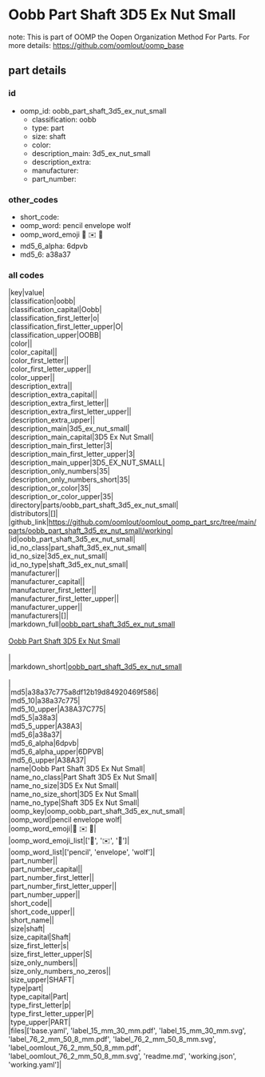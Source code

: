 # Oobb Part Shaft 3D5 Ex Nut Small  

note: This is part of OOMP the Oopen Organization Method For Parts. For more details: https://github.com/oomlout/oomp_base

##  part details





### id
* oomp_id: oobb_part_shaft_3d5_ex_nut_small
  * classification: oobb
  * type: part
  * size: shaft
  * color: 
  * description_main: 3d5_ex_nut_small
  * description_extra: 
  * manufacturer: 
  * part_number: 

### other_codes
* short_code: 
* oomp_word: pencil envelope wolf
* oomp_word_emoji :pencil: :envelope: :wolf:
* md5_6_alpha: 6dpvb
* md5_6: a38a37

### all codes 
|key|value|  
|classification|oobb|  
|classification_capital|Oobb|  
|classification_first_letter|o|  
|classification_first_letter_upper|O|  
|classification_upper|OOBB|  
|color||  
|color_capital||  
|color_first_letter||  
|color_first_letter_upper||  
|color_upper||  
|description_extra||  
|description_extra_capital||  
|description_extra_first_letter||  
|description_extra_first_letter_upper||  
|description_extra_upper||  
|description_main|3d5_ex_nut_small|  
|description_main_capital|3D5 Ex Nut Small|  
|description_main_first_letter|3|  
|description_main_first_letter_upper|3|  
|description_main_upper|3D5_EX_NUT_SMALL|  
|description_only_numbers|35|  
|description_only_numbers_short|35|  
|description_or_color|35|  
|description_or_color_upper|35|  
|directory|parts/oobb_part_shaft_3d5_ex_nut_small|  
|distributors|[]|  
|github_link|https://github.com/oomlout/oomlout_oomp_part_src/tree/main/parts/oobb_part_shaft_3d5_ex_nut_small/working|  
|id|oobb_part_shaft_3d5_ex_nut_small|  
|id_no_class|part_shaft_3d5_ex_nut_small|  
|id_no_size|3d5_ex_nut_small|  
|id_no_type|shaft_3d5_ex_nut_small|  
|manufacturer||  
|manufacturer_capital||  
|manufacturer_first_letter||  
|manufacturer_first_letter_upper||  
|manufacturer_upper||  
|manufacturers|[]|  
|markdown_full|[oobb_part_shaft_3d5_ex_nut_small](https://github.com/oomlout/oomlout_oomp_part_src/tree/main/parts/oobb_part_shaft_3d5_ex_nut_small/working)<br>[](https://github.com/oomlout/oomlout_oomp_part_src/tree/main/parts/oobb_part_shaft_3d5_ex_nut_small/working)<br>[Oobb Part Shaft 3D5 Ex Nut Small](https://github.com/oomlout/oomlout_oomp_part_src/tree/main/parts/oobb_part_shaft_3d5_ex_nut_small/working)<br><br>|  
|markdown_short|[oobb_part_shaft_3d5_ex_nut_small](https://github.com/oomlout/oomlout_oomp_part_src/tree/main/parts/oobb_part_shaft_3d5_ex_nut_small/working)<br><br>|  
|md5|a38a37c775a8df12b19d84920469f586|  
|md5_10|a38a37c775|  
|md5_10_upper|A38A37C775|  
|md5_5|a38a3|  
|md5_5_upper|A38A3|  
|md5_6|a38a37|  
|md5_6_alpha|6dpvb|  
|md5_6_alpha_upper|6DPVB|  
|md5_6_upper|A38A37|  
|name|Oobb Part Shaft 3D5 Ex Nut Small|  
|name_no_class|Part Shaft 3D5 Ex Nut Small|  
|name_no_size|3D5 Ex Nut Small|  
|name_no_size_short|3D5 Ex Nut Small|  
|name_no_type|Shaft 3D5 Ex Nut Small|  
|oomp_key|oomp_oobb_part_shaft_3d5_ex_nut_small|  
|oomp_word|pencil envelope wolf|  
|oomp_word_emoji|:pencil: :envelope: :wolf:|  
|oomp_word_emoji_list|[':pencil:', ':envelope:', ':wolf:']|  
|oomp_word_list|['pencil', 'envelope', 'wolf']|  
|part_number||  
|part_number_capital||  
|part_number_first_letter||  
|part_number_first_letter_upper||  
|part_number_upper||  
|short_code||  
|short_code_upper||  
|short_name||  
|size|shaft|  
|size_capital|Shaft|  
|size_first_letter|s|  
|size_first_letter_upper|S|  
|size_only_numbers||  
|size_only_numbers_no_zeros||  
|size_upper|SHAFT|  
|type|part|  
|type_capital|Part|  
|type_first_letter|p|  
|type_first_letter_upper|P|  
|type_upper|PART|  
|files|['base.yaml', 'label_15_mm_30_mm.pdf', 'label_15_mm_30_mm.svg', 'label_76_2_mm_50_8_mm.pdf', 'label_76_2_mm_50_8_mm.svg', 'label_oomlout_76_2_mm_50_8_mm.pdf', 'label_oomlout_76_2_mm_50_8_mm.svg', 'readme.md', 'working.json', 'working.yaml']|  
